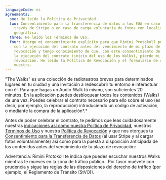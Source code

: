 ```yaml
---
languageCode: es
agreements:
  one: He leído la Política de Privacidad.
  two: Consentimiento para la transferencia de datos a los EUA en caso de pago a
    través de Stripe o en caso de carga voluntaria de fotos con localización
    geográfica.
  three: He leído los Términos de Uso.
  four: Otorgo mi consentimiento explícito para que Rimini Protokoll pueda empezar
    con la ejecución del contrato antes del vencimiento de mi plazo de
    revocación y tengo conocimiento de que, con este consentimiento de inicio de
    la ejecución del contrato (inicio del uso de los Walks), pierdo mi derecho a
    revocación. He leído la Política de Revocación y el formulario de revocación
    muestra.
---
```

"The Walks" es una colección de radioteatros breves para determinados lugares en tu ciudad y una invitación a redescubrir tu entorno e interactuar con él. Para que hagas un Audio-Walk tú mismo, son suficientes 20 minutos. En la aplicación puedes desbloquear todos los contenidos (Walks) de una vez. Puedes celebrar el contrato necesario para ello sobre el uso (es decir, por ejemplo, la reproducción) introduciendo un código de activación, o mediante la compra de la aplicación*.*

Antes de poder celebrar el contrato, te pedimos que leas cuidadosamente nuestras [indicaciones así como nuestra Política de Privacidad](https://www.rimini-protokoll.de/website/media/The%20Walks/englisch_Datenschutz/Datenschutzerklarung%20mit%20Stripe.pdf), nuestros [Términos de Uso](https://www.rimini-protokoll.de/website/media/The%20Walks/englisch_Datenschutz/engl.%20Nutzungsbedingungen.pdf) y nuestra [Política de Revocación](https://www.rimini-protokoll.de/website/media/The%20Walks/englisch_Datenschutz/engl.%20Widerrufsbelehrung.pdf) y que nos otorgues tu [Consentimiento para la Transferencia de Datos](https://www.rimini-protokoll.de/website/media/The%20Walks/englisch_Datenschutz/engl.%20Datentransfer.pdf) (al usar Stripe y al cargar fotos voluntariamente) así como para la puesta a disposición anticipada de los contenidos antes del vencimiento de tu plazo de revocación:

Advertencia: Rimini Protokoll te indica que puedes escuchar nuestros Walks mientras te mueves en la zona de tráfico público.  Por favor muévete con prudencia y sigue las reglas de las disposiciones del derecho de tráfico (por ejemplo, el Reglamento de Tránsito (StVO)).